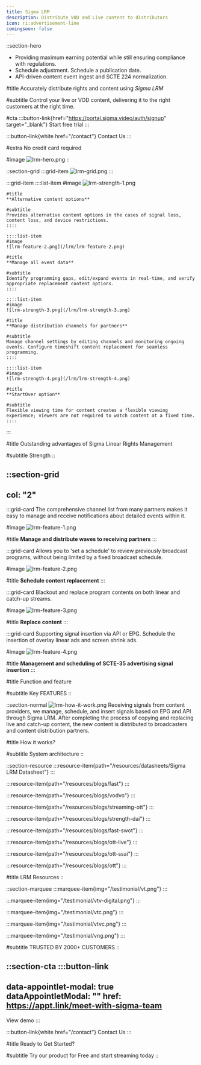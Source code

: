 ```yaml
---
title: Sigma LRM
description: Distribute VOD and Live content to distributors
icon: ri:advertisement-line
comingsoon: false
---
```


::section-hero
- Providing maximum earning potential while still ensuring compliance with regulations.
- Schedule adjustment. Schedule a publication date.
- API-driven content event ingest and SCTE 224 normalization.

#title
Accurately distribute rights and content using *Sigma LRM*

#subtitle
Control your live or VOD content, delivering it to the right customers at the right time.

#cta
  :::button-link{href="https://portal.sigma.video/auth/signup" target="_blank"}
  Start free trial
  :::

  :::button-link{white href="/contact"}
  Contact Us
  :::

#extra
No credit card required

#image
![lrm-hero.png](/lrm/lrm-hero.png)
::

::section-grid
  :::grid-item
  ![lrm-grid.png](/lrm/lrm-grid.png)
  :::

  :::grid-item
    ::::list-item
    #image
    ![lrm-strength-1.png](/lrm/lrm-strength-1.png)
    
    #title
    **Alternative content options**
    
    #subtitle
    Provides alternative content options in the cases of signal loss, content loss, and device restrictions.
    ::::
  
    ::::list-item
    #image
    ![lrm-feature-2.png](/lrm/lrm-feature-2.png)
    
    #title
    **Manage all event data**
    
    #subtitle
    Identify programming gaps, edit/expand events in real-time, and verify appropriate replacement content options.
    ::::
  
    ::::list-item
    #image
    ![lrm-strength-3.png](/lrm/lrm-strength-3.png)
    
    #title
    **Manage distribution channels for partners**
    
    #subtitle
    Manage channel settings by editing channels and monitoring ongoing events. Configure timeshift content replacement for seamless programming.
    ::::
  
    ::::list-item
    #image
    ![lrm-strength-4.png](/lrm/lrm-strength-4.png)
    
    #title
    **StartOver option**
    
    #subtitle
    Flexible viewing time for content creates a flexible viewing experience; viewers are not required to watch content at a fixed time.
    ::::
  :::

#title
Outstanding advantages of Sigma Linear Rights Management

#subtitle
Strength
::

::section-grid
---
col: "2"
---
  :::grid-card
  The comprehensive channel list from many partners makes it easy to manage and receive notifications about detailed events within it.
  
  #image
  ![lrm-feature-1.png](/lrm/lrm-feature-1.png)
  
  #title
  **Manage and distribute waves to receiving partners**
  :::

  :::grid-card
  Allows you to 'set a schedule' to review previously broadcast programs, without being limited by a fixed broadcast schedule.
  
  #image
  ![lrm-feature-2.png](/lrm/lrm-feature-2.png)
  
  #title
  **Schedule content replacement**
  :::

  :::grid-card
  Blackout and replace program contents on both linear and catch-up streams.
  
  #image
  ![lrm-feature-3.png](/lrm/lrm-feature-3.png)
  
  #title
  **Replace content**
  :::

  :::grid-card
  Supporting signal insertion via API or EPG. Schedule the insertion of overlay linear ads and screen shrink ads.
  
  #image
  ![lrm-feature-4.png](/lrm/lrm-feature-4.png)
  
  #title
  **Management and scheduling of SCTE-35 advertising signal insertion**
  :::

#title
Function and feature

#subtitle
Key FEATURES
::

::section-normal
![lrm-how-it-work.png](/lrm/lrm-how-it-work.png) Receiving signals from content providers, we manage, schedule, and insert signals based on EPG and API through Sigma LRM. After completing the process of copying and replacing live and catch-up content, the new content is distributed to broadcasters and content distribution partners.

#title
How it works?

#subtitle
System architecture
::

::section-resource
  :::resource-item{path="/resources/datasheets/Sigma LRM Datasheet"}
  :::
  
  :::resource-item{path="/resources/blogs/fast"}
  :::

  :::resource-item{path="/resources/blogs/vodvo"}
  :::

  :::resource-item{path="/resources/blogs/streaming-ott"}
  :::

  :::resource-item{path="/resources/blogs/strength-dai"}
  :::

  :::resource-item{path="/resources/blogs/fast-swot"}
  :::

  :::resource-item{path="/resources/blogs/ott-live"}
  :::

  :::resource-item{path="/resources/blogs/ott-ssai"}
  :::

  :::resource-item{path="/resources/blogs/ott"}
  :::

#title
LRM Resources
::

::section-marquee
  :::marquee-item{img="/testimonial/vt.png"}
  :::

  :::marquee-item{img="/testimonial/vtv-digital.png"}
  :::

  :::marquee-item{img="/testimonial/vtc.png"}
  :::

  :::marquee-item{img="/testimonial/vtvc.png"}
  :::

  :::marquee-item{img="/testimonial/vng.png"}
  :::

#subtitle
TRUSTED BY 2000+ CUSTOMERS
::

::section-cta
  :::button-link
  ---
  data-appointlet-modal: true
  dataAppointletModal: ""
  href: https://appt.link/meet-with-sigma-team
  ---
  View demo
  :::

  :::button-link{white href="/contact"}
  Contact Us
  :::

#title
Ready to Get Started?

#subtitle
Try our product for Free and start streaming today
::
